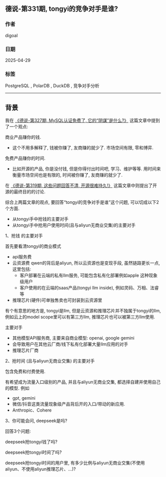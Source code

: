 ## 德说-第331期, tongyi的竞争对手是谁?     
                      
### 作者                      
digoal                      
                      
### 日期                      
2025-04-29                     
                      
### 标签                      
PostgreSQL , PolarDB , DuckDB , 竞争对手分析    
                      
----                      
                      
## 背景    
  
我在 [《德说-第327期, MySQL认证免费了, 它的“阴谋”是什么?》](../202504/20250425_04.md)   这篇文章中提到了一个观点:   
  
商业产品赚你的钱.     
- 这个不用多解释了, 钱被你赚了, 友商赚的就少了. 市场空间有限, 零和博弈.       
    
免费产品赚你的时间.     
- 比如开源的产品, 你是没付钱, 但是你得付出时间吧, 学习、维护等等. 用时间来衡量市场空间也是有限的, 时间被你赚了, 友商赚的就少了.     
    
  
在 [《德说-第319期, 这些问题回答不清, 开源很难持久!》](../202504/20250401_03.md)  这篇文章中则提出了开源的最终目的的讨论.    
  
综合上两篇文章的观点, 要回答“tongyi的竞争对手是谁”这个问题, 可以切成以下2个方面.    
- 从tongyi手中抢钱的主要对手   
- 从tongyi手中抢用户使用时间(且与aliyun无商业交集)的主要对手   
  
  
1、抢钱 的主要对手   
  
首先要看清tongyi的商业模式  
- api服务费  
- 云资源费 qwen的背后是aliyun, 所以云资源也是变现手段, 虽然链路更长一点, 这里包括:   
    - 客户部署在云端的私有llm服务, 可能包含私有化部署例如apple 这种现象级用户  
    - 客户使用的在云端的saas产品(tongyi llm inside), 例如灵码、万相、法睿等  
- 推理芯片(硬件)可单独售卖也可封装到云资源里  
  
有个有意思的地方是, tongyi是llm, 但是云资源和推理芯片并不独属于tongyi的llm, 例如云上的model scope里可以有第三方llm, 推理芯片也可以被第三方llm使用.     
  
主要对手    
- 其他模型API服务商, 主要来自商业模型: openai, google gemini    
- 会导致用户在其他云厂商/线下私有化部署大量llm应用的对手    
- 推理芯片厂商    
  
  
2、抢时间 (且与aliyun无商业交集) 的主要对手    
  
包含免费和付费使用.    
  
有希望成为流量入口级别的产品, 并且与aliyun无商业交集, 都选择自建并使用自己的模型.  例如     
- gpt, gemini  
- 微信/抖音这类流量现象级产品背后开的入口/带动的新应用.    
- Anthropic、Cohere  
  
  
3、你可能会问, deepseek是吗?    
  
回答3个问题:    
  
deepseek抢tongyi钱了吗?   
  
deepseek抢tongyi时间了吗?   
  
deepseek抢tongyi时间的用户里, 有多少比例与aliyun无商业交集(不使用aliyun、不使用aliyun推理芯片、...)?    
  
    
  
